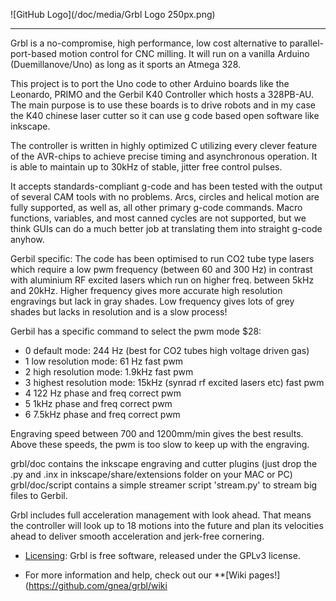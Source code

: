 ![GitHub Logo](/doc/media/Grbl Logo 250px.png)


***

Grbl is a no-compromise, high performance, low cost alternative to parallel-port-based motion control for CNC milling. It will run on a vanilla Arduino (Duemillanove/Uno) as long as it sports an Atmega 328. 

This project is to port the Uno code to other Arduino boards like the Leonardo, PRIMO and the Gerbil K40 Controller which hosts a 328PB-AU.
The main purpose is to use these boards is to drive robots and in my case the K40 chinese laser cutter so it can use g code based open software like inkscape.

The controller is written in highly optimized C utilizing every clever feature of the AVR-chips to achieve precise timing and asynchronous operation. It is able to maintain up to 30kHz of stable, jitter free control pulses.

It accepts standards-compliant g-code and has been tested with the output of several CAM tools with no problems. Arcs, circles and helical motion are fully supported, as well as, all other primary g-code commands. Macro functions, variables, and most canned cycles are not supported, but we think GUIs can do a much better job at translating them into straight g-code anyhow.

Gerbil specific: The code has been optimised to run CO2 tube type lasers which require a low pwm frequency (between 60 and 300 Hz) in contrast with aluminium RF excited lasers which run on higher freq. between 5kHz and 20kHz. Higher frequency gives more accurate high resolution engravings but lack in gray shades. Low frequency gives lots of grey shades but lacks in resolution and is a slow process!

Gerbil has a specific command to select the pwm mode $28:
- 0 default mode: 244 Hz (best for CO2 tubes high voltage driven gas)
- 1 low resolution mode: 61 Hz fast pwm
- 2 high resolution mode: 1.9kHz fast pwm
- 3 highest resolution mode: 15kHz (synrad rf excited lasers etc) fast pwm
- 4 122 Hz phase and freq correct pwm
- 5 1kHz phase and freq correct pwm
- 6 7.5kHz phase and freq correct pwm

Engraving speed between 700 and 1200mm/min gives the best results. Above these speeds, the pwm is too slow to keep up with the engraving.

grbl/doc contains the inkscape engraving and cutter plugins (just drop the .py and .inx in inkscape/share/extensions folder on your MAC or PC)
grbl/doc/script contains a simple streamer script 'stream.py' to stream big files to Gerbil.

Grbl includes full acceleration management with look ahead. That means the controller will look up to 18 motions into the future and plan its velocities ahead to deliver smooth acceleration and jerk-free cornering.

* [Licensing](https://github.com/grbl/grbl/wiki/Licensing): Grbl is free software, released under the GPLv3 license.

* For more information and help, check out our **[Wiki pages!](https://github.com/gnea/grbl/wiki
